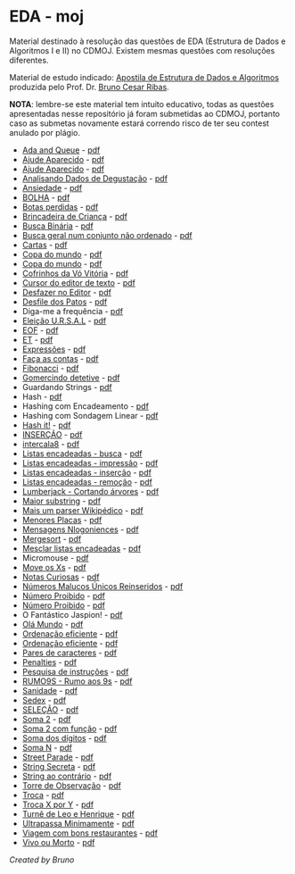 # EDA - moj

Material destinado à resolução das questões de EDA (Estrutura de Dados e Algoritmos I e II) no CDMOJ. Existem mesmas questões com resoluções diferentes.

Material de estudo indicado: [Apostila de Estrutura de Dados e Algoritmos](https://www.brunoribas.com.br/apostila-eda/) produzida pelo Prof. Dr. [Bruno Cesar Ribas](https://github.com/bcribas).

**NOTA**: lembre-se este material tem intuito educativo, todas as questões apresentadas nesse repositório já foram submetidas ao CDMOJ, portanto caso as submetas novamente estará correndo risco de ter seu contest anulado por plágio.

- [Ada and Queue](EDA1/trabalho/12pontos.c) - [pdf](EDA1/trabalho/12pontos.pdf)
- [Ajude Aparecido](EDA1/lista_02/A.c) - [pdf](EDA1/lista_02/A.pdf)
- [Ajude Aparecido](EDA1/lista_02/A1.c) - [pdf](EDA1/lista_02/A1.pdf)
- [Analisando Dados de Degustação](EDA1/lista_10/G.c) - [pdf](EDA1/lista_10/G.pdf)
- [Ansiedade](EDA1/lista_01/D2.c) - [pdf](EDA1/lista_01/D2.pdf)
- [BOLHA](EDA1/lista_09/A.c) - [pdf](EDA1/lista_09/A.pdf)
- [Botas perdidas](EDA1/lista_12/B.c) - [pdf](EDA1/lista_12/B.pdf)
- [Brincadeira de Criança](EDA1/lista_01/C.c) - [pdf](EDA1/lista_01/C.pdf)
- [Busca Binária](EDA1/lista_10/D.c) - [pdf](EDA1/lista_10/D.pdf)
- [Busca geral num conjunto não ordenado](EDA1/lista_09/D.c) - [pdf](EDA1/lista_09/D.pdf)
- [Cartas](EDA1/lista_12/E.c) - [pdf](EDA1/lista_12/E.pdf)
- [Copa do mundo](EDA1/lista_04/COPA.c) - [pdf](EDA1/lista_04/COPA.pdf)
- [Copa do mundo](EDA1/lista_07/COPA1.c) - [pdf](EDA1/lista_07/COPA1.pdf)
- [Cofrinhos da Vó Vitória](EDA1/lista_01/C1.c) - [pdf](EDA1/lista_01/C1.pdf)
- [Cursor do editor de texto](EDA1/lista_01/M2.c) - [pdf](EDA1/lista_01/M2.pdf)
- [Desfazer no Editor](EDA1/trabalho/04pontos.c) - [pdf](EDA1/trabalho/04pontos.pdf)
- [Desfile dos Patos](moj/desfile_dos_patos.c) - [pdf](moj/desfile_dos_patos.pdf)
- Diga-me a frequência - [pdf](moj/diga-me_a_frequencia.pdf)
- [Eleição U.R.S.A.L](EDA1/lista_11/C.c) - [pdf](EDA1/lista_11/C.pdf)
- [EOF](EDA1/lista_01/D.c) - [pdf](EDA1/lista_01/D.pdf)
- [ET](EDA1/lista_01/D1.c) - [pdf](EDA1/lista_01/D1.pdf)
- [Expressões](EDA1/lista_12/D.c) - [pdf](EDA1/lista_12/D.pdf)
- [Faça as contas](EDA1/lista_02/B1.c) - [pdf](EDA1/lista_02/B1.pdf)
- [Fibonacci](EDA1/lista_03/E.c) - [pdf](EDA1/lista_03/E.pdf)
- [Gomercindo detetive](EDA1/trabalho/06pontos.c) - [pdf](EDA1/trabalho/06pontos.pdf)
- Guardando Strings - [pdf](EDA1/trabalho/13pontos.pdf)
- Hash - [pdf](moj/hash.pdf)
- Hashing com Encadeamento - [pdf](moj/hashing_com_encadeamento.pdf)
- Hashing com Sondagem Linear - [pdf](moj/hashing_com_sondagem_linear.pdf)
- [Hash it!](EDA2/formativa_02/D.c) - [pdf](EDA2/formativa_02/D.pdf)
- [INSERÇÃO](EDA1/lista_09/C.c) - [pdf](EDA1/lista_09/C.pdf)
- [intercala8](EDA1/lista_10/A.c) - [pdf](EDA1/lista_10/A.pdf)
- [Listas encadeadas - busca](EDA2/formativa_01/D.c) - [pdf](EDA2/formativa_01/D.pdf)
- [Listas encadeadas - impressão](EDA2/formativa_01/A.c) - [pdf](EDA2/formativa_01/A.pdf)
- [Listas encadeadas - inserção](EDA2/formativa_01/B.c) - [pdf](EDA2/formativa_01/B.pdf)
- [Listas encadeadas - remoção](EDA2/formativa_01/C.c) - [pdf](EDA2/formativa_01/C.pdf)
- [Lumberjack - Cortando árvores](EDA1/lista_01/M1.c) - [pdf](EDA1/lista_01/M1.pdf)
- [Maior substring](EDA1/lista_05/D.c) - [pdf](EDA1/lista_05/D.pdf)
- [Mais um parser Wikipédico](EDA1/trabalho/07pontos.c) - [pdf](EDA1/trabalho/07pontos.pdf)
- [Menores Placas](EDA1/trabalho/10pontos.c) - [pdf](EDA1/trabalho/10pontos.pdf)
- [Mensagens Nlogoniences](EDA2/formativa_02/B.c) - [pdf](EDA2/formativa_02/B.pdf)
- [Mergesort](EDA1/lista_10/C.c) - [pdf](EDA1/lista_10/C.pdf)
- [Mesclar listas encadeadas](EDA2/formativa_01/E.c) - [pdf](EDA2/formativa_01/E.pdf)
- Micromouse - [pdf](EDA2/trabalho/micromouse.pdf)
- [Move os Xs](EDA1/lista_03/B.c) - [pdf](EDA1/lista_03/B.pdf)
- [Notas Curiosas](EDA2/formativa_02/A.c) - [pdf](EDA2/formativa_02/A.pdf)
- [Números Malucos Únicos Reinseridos](EDA1/lista_10/F.c) - [pdf](EDA1/lista_10/F.pdf)
- [Número Proibido](EDA1/lista_10/E.c) - [pdf](EDA1/lista_10/E.pdf)
- [Número Proibido](EDA2/formativa_02/C.c) - [pdf](EDA2/formativa_02/C.pdf)
- O Fantástico Jaspion! - [pdf](EDA1/lista_11/B.pdf)
- [Olá Mundo](EDA1/lista_01/A.c) - [pdf](EDA1/lista_01/A.pdf)
- [Ordenação eficiente](EDA1/lista_10/B.c) - [pdf](EDA1/lista_10/B.pdf)
- [Ordenação eficiente](EDA1/lista_11/A.c) - [pdf](EDA1/lista_11/A.pdf)
- [Pares de caracteres](EDA1/lista_05/A.c) - [pdf](EDA1/lista_05/A.pdf)
- [Penalties](EDA1/lista_08/penalties.c) - [pdf](EDA1/lista_08/penalties.pdf)
- [Pesquisa de instruções](EDA1/lista_09/E.c) - [pdf](EDA1/lista_09/E.pdf)
- [RUMO9S - Rumo aos 9s](EDA1/lista_03/C.c) - [pdf](EDA1/lista_03/C.pdf)
- [Sanidade](EDA1/trabalho/20pontos.c) - [pdf](EDA1/trabalho/20pontos.pdf)
- [Sedex](EDA1/lista_06/JSEDEX.c) - [pdf](EDA1/lista_06/JSEDEX.pdf)
- [SELEÇÃO](EDA1/lista_09/B.c) - [pdf](EDA1/lista_09/B.pdf)
- [Soma 2](EDA1/lista_01/B1.c) - [pdf](EDA1/lista_01/B1.pdf)
- [Soma 2 com função](EDA1/lista_02/B.c) - [pdf](EDA1/lista_02/B.pdf)
- [Soma dos dígitos](EDA1/lista_03/D.c) - [pdf](EDA1/lista_03/D.pdf)
- [Soma N](EDA1/lista_01/B2.c) - [pdf](EDA1/lista_01/B2.pdf)
- [Street Parade](EDA1/trabalho/08pontos.c) - [pdf](EDA1/trabalho/08pontos.pdf)
- [String Secreta](EDA1/lista_02/C.c) - [pdf](EDA1/lista_02/C.pdf)
- [String ao contrário](EDA1/lista_05/C.c) - [pdf](EDA1/lista_05/C.pdf)
- [Torre de Observação](EDA1/trabalho/11pontos.c) - [pdf](EDA1/trabalho/11pontos.pdf)
- [Troca](EDA1/lista_02/B2.c) - [pdf](EDA1/lista_02/B2.pdf)
- [Troca X por Y](EDA1/lista_05/B.c) - [pdf](EDA1/lista_05/B.pdf)
- [Turnê de Leo e Henrique](EDA1/trabalho/09pontos.c) - [pdf](EDA1/trabalho/09pontos.pdf)
- [Ultrapassa Minimamente](EDA1/lista_05/E.c) - [pdf](EDA1/lista_05/E.pdf)
- [Viagem com bons restaurantes](EDA1/lista_01/D3.c) - [pdf](EDA1/lista_01/D3.pdf)
- [Vivo ou Morto](EDA1/lista_12/C.c) - [pdf](EDA1/lista_12/C.pdf)

*Created by Bruno*
